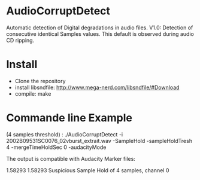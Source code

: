 # AudioCorruptDetect
Automatic detection of Digital degradations in audio files.
V1.0: Detection of consecutive identical Samples values.
This default is observed during audio CD ripping.

# Install
- Clone the repository
- install libsndfile: http://www.mega-nerd.com/libsndfile/#Download
- compile: make


# Commande line Example
(4 samples threshold) : 
./AudioCorruptDetect -i 2002B09531SC0076_02vburst_extrait.wav -SampleHold -sampleHoldTresh 4 -mergeTimeHoldSec 0 -audacityMode

The output is compatible with Audacity Marker files:

1.58293	1.58293	Suspicious Sample Hold of  4 samples, channel 0 
